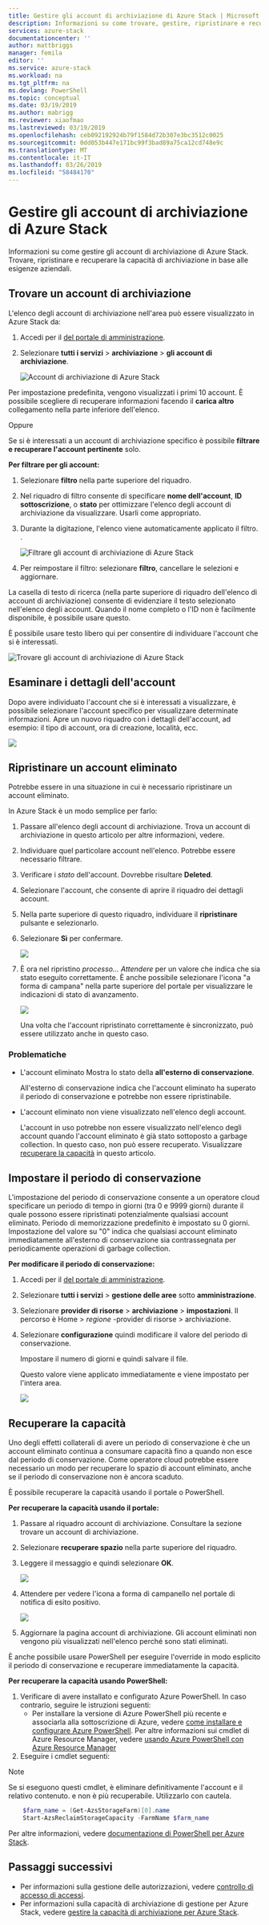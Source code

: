 ```yaml
---
title: Gestire gli account di archiviazione di Azure Stack | Microsoft Docs
description: Informazioni su come trovare, gestire, ripristinare e recuperare gli account di archiviazione di Azure Stack
services: azure-stack
documentationcenter: ''
author: mattbriggs
manager: femila
editor: ''
ms.service: azure-stack
ms.workload: na
ms.tgt_pltfrm: na
ms.devlang: PowerShell
ms.topic: conceptual
ms.date: 03/19/2019
ms.author: mabrigg
ms.reviewer: xiaofmao
ms.lastreviewed: 03/19/2019
ms.openlocfilehash: ceb092192924b79f1584d72b307e3bc3512c0025
ms.sourcegitcommit: 0dd053b447e171bc99f3bad89a75ca12cd748e9c
ms.translationtype: MT
ms.contentlocale: it-IT
ms.lasthandoff: 03/26/2019
ms.locfileid: "58484170"
---
```

# <a name="manage-azure-stack-storage-accounts"></a>Gestire gli account di archiviazione di Azure Stack

Informazioni su come gestire gli account di archiviazione di Azure Stack. Trovare, ripristinare e recuperare la capacità di archiviazione in base alle esigenze aziendali.

## <a name="find-a-storage-account"></a>Trovare un account di archiviazione

L'elenco degli account di archiviazione nell'area può essere visualizzato in Azure Stack da:

1. Accedi per il [del portale di amministrazione](https://adminportal.local.azurestack.external).

2. Selezionare **tutti i servizi** > **archiviazione** > **gli account di archiviazione**.

   ![Account di archiviazione di Azure Stack](media/azure-stack-manage-storage-accounts/image4.png)

Per impostazione predefinita, vengono visualizzati i primi 10 account. È possibile scegliere di recuperare informazioni facendo il **carica altro** collegamento nella parte inferiore dell'elenco.

Oppure

Se si è interessati a un account di archiviazione specifico è possibile **filtrare e recuperare l'account pertinente** solo.


**Per filtrare per gli account:**

1. Selezionare **filtro** nella parte superiore del riquadro.
2. Nel riquadro di filtro consente di specificare **nome dell'account**, **ID sottoscrizione**, o **stato** per ottimizzare l'elenco degli account di archiviazione da visualizzare. Usarli come appropriato.
3. Durante la digitazione, l'elenco viene automaticamente applicato il filtro.  .
   
    ![Filtrare gli account di archiviazione di Azure Stack](media/azure-stack-manage-storage-accounts/image5.png)

4. Per reimpostare il filtro: selezionare **filtro**, cancellare le selezioni e aggiornare.

La casella di testo di ricerca (nella parte superiore di riquadro dell'elenco di account di archiviazione) consente di evidenziare il testo selezionato nell'elenco degli account. Quando il nome completo o l'ID non è facilmente disponibile, è possibile usare questo.

È possibile usare testo libero qui per consentire di individuare l'account che si è interessati.

![Trovare gli account di archiviazione di Azure Stack](media/azure-stack-manage-storage-accounts/image6.png)

## <a name="look-at-account-details"></a>Esaminare i dettagli dell'account
Dopo avere individuato l'account che si è interessati a visualizzare, è possibile selezionare l'account specifico per visualizzare determinate informazioni. Apre un nuovo riquadro con i dettagli dell'account, ad esempio: il tipo di account, ora di creazione, località, ecc.

![](media/azure-stack-manage-storage-accounts/image7.png)

## <a name="recover-a-deleted-account"></a>Ripristinare un account eliminato
Potrebbe essere in una situazione in cui è necessario ripristinare un account eliminato.

In Azure Stack è un modo semplice per farlo:

1. Passare all'elenco degli account di archiviazione. Trova un account di archiviazione in questo articolo per altre informazioni, vedere.
2. Individuare quel particolare account nell'elenco. Potrebbe essere necessario filtrare.
3. Verificare i *stato* dell'account. Dovrebbe risultare **Deleted**.
4. Selezionare l'account, che consente di aprire il riquadro dei dettagli account.
5. Nella parte superiore di questo riquadro, individuare il **ripristinare** pulsante e selezionarlo.
6. Selezionare **Sì** per confermare.
   
   ![](media/azure-stack-manage-storage-accounts/image8.png)
7. È ora nel ripristino *processo... Attendere* per un valore che indica che sia stato eseguito correttamente.
   È anche possibile selezionare l'icona "a forma di campana" nella parte superiore del portale per visualizzare le indicazioni di stato di avanzamento.
   
   ![](media/azure-stack-manage-storage-accounts/image9.png)
   
   Una volta che l'account ripristinato correttamente è sincronizzato, può essere utilizzato anche in questo caso.

### <a name="some-gotchas"></a>Problematiche
* L'account eliminato Mostra lo stato della **all'esterno di conservazione**.
  
  All'esterno di conservazione indica che l'account eliminato ha superato il periodo di conservazione e potrebbe non essere ripristinabile.
* L'account eliminato non viene visualizzato nell'elenco degli account.
  
  L'account in uso potrebbe non essere visualizzato nell'elenco degli account quando l'account eliminato è già stato sottoposto a garbage collection. In questo caso, non può essere recuperato. Visualizzare [recuperare la capacità](#reclaim) in questo articolo.

## <a name="set-the-retention-period"></a>Impostare il periodo di conservazione
L'impostazione del periodo di conservazione consente a un operatore cloud specificare un periodo di tempo in giorni (tra 0 e 9999 giorni) durante il quale possono essere ripristinati potenzialmente qualsiasi account eliminato. Periodo di memorizzazione predefinito è impostato su 0 giorni. Impostazione del valore su "0" indica che qualsiasi account eliminato immediatamente all'esterno di conservazione sia contrassegnata per periodicamente operazioni di garbage collection.

**Per modificare il periodo di conservazione:**

1. Accedi per il [del portale di amministrazione](https://adminportal.local.azurestack.external).
2. Selezionare **tutti i servizi** > **gestione delle aree** sotto **amministrazione**.
3. Selezionare **provider di risorse** > **archiviazione** > **impostazioni**. Il percorso è Home > *regione* -provider di risorse > archiviazione.
4. Selezionare **configurazione** quindi modificare il valore del periodo di conservazione.

   Impostare il numero di giorni e quindi salvare il file.
   
   Questo valore viene applicato immediatamente e viene impostato per l'intera area.

   ![](media/azure-stack-manage-storage-accounts/image10.png)

## <a name="reclaim"></a>Recuperare la capacità
Uno degli effetti collaterali di avere un periodo di conservazione è che un account eliminato continua a consumare capacità fino a quando non esce dal periodo di conservazione. Come operatore cloud potrebbe essere necessario un modo per recuperare lo spazio di account eliminato, anche se il periodo di conservazione non è ancora scaduto.

È possibile recuperare la capacità usando il portale o PowerShell.

**Per recuperare la capacità usando il portale:**
1. Passare al riquadro account di archiviazione. Consultare la sezione trovare un account di archiviazione.
2. Selezionare **recuperare spazio** nella parte superiore del riquadro.
3. Leggere il messaggio e quindi selezionare **OK**.

    ![](media/azure-stack-manage-storage-accounts/image11.png)
4. Attendere per vedere l'icona a forma di campanello nel portale di notifica di esito positivo.

    ![](media/azure-stack-manage-storage-accounts/image12.png)
5. Aggiornare la pagina account di archiviazione. Gli account eliminati non vengono più visualizzati nell'elenco perché sono stati eliminati.

È anche possibile usare PowerShell per eseguire l'override in modo esplicito il periodo di conservazione e recuperare immediatamente la capacità.

**Per recuperare la capacità usando PowerShell:**   

1. Verificare di avere installato e configurato Azure PowerShell. In caso contrario, seguire le istruzioni seguenti: 
   * Per installare la versione di Azure PowerShell più recente e associarla alla sottoscrizione di Azure, vedere [come installare e configurare Azure PowerShell](https://azure.microsoft.com/documentation/articles/powershell-install-configure/).
   Per altre informazioni sui cmdlet di Azure Resource Manager, vedere [usando Azure PowerShell con Azure Resource Manager](https://go.microsoft.com/fwlink/?LinkId=394767)
2. Eseguire i cmdlet seguenti:

> [!NOTE]  
> Se si eseguono questi cmdlet, è eliminare definitivamente l'account e il relativo contenuto. e non è più recuperabile. Utilizzarlo con cautela.

```powershell  
    $farm_name = (Get-AzsStorageFarm)[0].name
    Start-AzsReclaimStorageCapacity -FarmName $farm_name
```

Per altre informazioni, vedere [documentazione di PowerShell per Azure Stack](https://docs.microsoft.com/powershell/azure/azure-stack/overview).
 

## <a name="next-steps"></a>Passaggi successivi

 - Per informazioni sulla gestione delle autorizzazioni, vedere [controllo di accesso di accessi](azure-stack-manage-permissions.md).
 - Per informazioni sulla capacità di archiviazione di gestione per Azure Stack, vedere [gestire la capacità di archiviazione per Azure Stack](azure-stack-manage-storage-shares.md).
